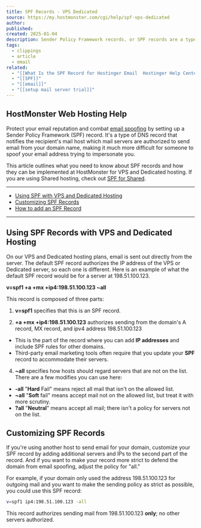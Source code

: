 ```yaml
---
title: SPF Records - VPS Dedicated
source: https://my.hostmonster.com/cgi/help/spf-vps-dedicated
author: 
published: 
created: 2025-01-04
description: Sender Policy Framework records, or SPF records are a type of DNS record used to identify which mail servers should be allowed to send email from a certain domain name.
tags:
  - clippings
  - article
  - email
related:
  - "[[What Is the SPF Record for Hostinger Email  Hostinger Help Center]]"
  - "[[SPF]]"
  - "[[email]]"
  - "[[setup mail server trial]]"
---
```

## HostMonster Web Hosting Help

Protect your email reputation and combat [email spoofing](https://my.hostmonster.com/hosting/help/spoofing) by setting up a Sender Policy Framework (SPF) record. It's a type of DNS record that notifies the recipient's mail host which mail servers are authorized to send email from your domain name, making it much more difficult for someone to spoof your email address trying to impersonate you.

This article outlines what you need to know about SPF records and how they can be implemented at HostMonster for VPS and Dedicated hosting. If you are using Shared hosting, check out [SPF for Shared](https://my.hostmonster.com/hosting/help/spf).

---

- [Using SPF with VPS and Dedicated Hosting](https://my.hostmonster.com/cgi/help/#vps-and-dedicated)
- [Customizing SPF Records](https://my.hostmonster.com/cgi/help/#customization)
- [How to add an SPF Record](https://my.hostmonster.com/cgi/help/#how-to-add)

---

## Using SPF Records with VPS and Dedicated Hosting

On our VPS and Dedicated hosting plans, email is sent out directly from the server. The default SPF record authorizes the IP address of the VPS or Dedicated server, so each one is different. Here is an example of what the default SPF record would be for a server at 198.51.100.123.

**v=spf1 +a +mx +ip4:198.51.100.123 ~all**

This record is composed of three parts:

1. **v=spf1** specifies that this is an SPF record.

2. **+a +mx +ip4:198.51.100.123** authorizes sending from the domain's A record, MX record, and ipv4 address 198.51.100.123

- This is the part of the record where you can add **IP addresses** and include SPF rules for other domains.
- Third-party email marketing tools often require that you update your **SPF** record to accommodate their servers.

4. **~all** specifies how hosts should regard servers that are not on the list. There are a few modifies you can use here:
- **\-all** "**Hard** Fail" means reject all mail that isn't on the allowed list.
- **~all** "**Soft** fail" means accept mail not on the allowed list, but treat it with more scrutiny.
- **?all** "**Neutral**" means accept all mail; there isn't a policy for servers not on the list.

## Customizing SPF Records

If you're using another host to send email for your domain, customize your SPF record by adding additional servers and IPs to the second part of the record. And if you want to make your record more strict to defend the domain from email spoofing, adjust the policy for "all."

For example, if your domain only used the address 198.51.100.123 for outgoing mail and you want to make the sending policy as strict as possible, you could use this SPF record:
```bash
v=spf1 ip4:198.51.100.123 -all
```
This record authorizes sending mail from 198.51.100.123 **only**; no other servers authorized.




